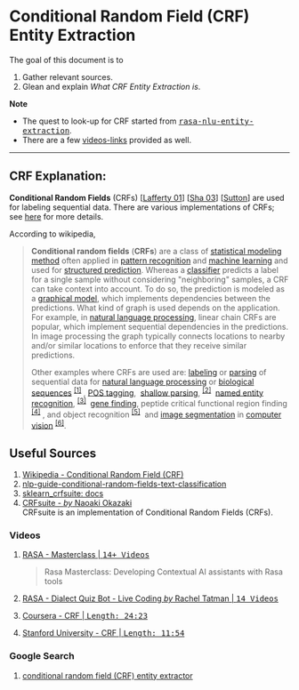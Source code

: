 # Conditional Random Field (CRF) Entity Extraction

The goal of this document is to

1. Gather relevant sources.
1. Glean and explain _What CRF Entity Extraction is_.

**Note**

+ The quest to look-up for CRF started from [<kbd>rasa-nlu-entity-extraction</kbd>][#rasa-nlu-entity-extraction]. 
+ There are a few [videos-links](#videos) provided as well.


---
## CRF Explanation:

**Conditional Random Fields** (CRFs) 
[[Lafferty 01][#Lafferty-01]] 
[[Sha 03][#Sha-03]] 
[[Sutton][#Sutton]] 
are used for labeling sequential data. There are various implementations of CRFs; see [here][#crfsuite] for more details.

According to wikipedia,
<!-------- wikipedia content asis --------->
>**Conditional random fields** (**CRFs**) are a class of [statistical modeling method](https://en.wikipedia.org/wiki/Statistical_model "Statistical model") often applied in [pattern recognition](https://en.wikipedia.org/wiki/Pattern_recognition "Pattern recognition") and [machine learning](https://en.wikipedia.org/wiki/Machine_learning "Machine learning") and used for [structured prediction](https://en.wikipedia.org/wiki/Structured_prediction "Structured prediction"). Whereas a [classifier](https://en.wikipedia.org/wiki/Statistical_classification "Statistical classification") predicts a label for a single sample without considering "neighboring" samples, a CRF can take context into account. To do so, the prediction is modeled as a [graphical model](https://en.wikipedia.org/wiki/Graphical_model "Graphical model"), which implements dependencies between the predictions. What kind of graph is used depends on the application. For example, in [natural language processing](https://en.wikipedia.org/wiki/Natural_language_processing "Natural language processing"), linear chain CRFs are popular, which implement sequential dependencies in the predictions. In image processing the graph typically connects locations to nearby and/or similar locations to enforce that they receive similar predictions.
>
>Other examples where CRFs are used are: [labeling](https://en.wikipedia.org/wiki/Sequence_labeling "Sequence labeling") or [parsing](https://en.wikipedia.org/wiki/Parsing "Parsing") of sequential data for [natural language processing](https://en.wikipedia.org/wiki/Natural_language_processing "Natural language processing") or [biological sequences](https://en.wikipedia.org/wiki/Bioinformatics "Bioinformatics")
<sup>[[1]](https://en.wikipedia.org/wiki/Conditional_random_field#cite_note-Laf:McC:Per01-1)</sup>
, [POS tagging](https://en.wikipedia.org/wiki/POS_tagging "POS tagging"), 
[shallow parsing](https://en.wikipedia.org/wiki/Shallow_parsing "Shallow parsing"),
<sup>[[2]](https://en.wikipedia.org/wiki/Conditional_random_field#cite_note-2)</sup> 
[named entity recognition](https://en.wikipedia.org/wiki/Named_entity_recognition "Named entity recognition"),
<sup>[[3]](https://en.wikipedia.org/wiki/Conditional_random_field#cite_note-3)</sup> 
[gene finding](https://en.wikipedia.org/wiki/Gene_prediction "Gene prediction"), peptide critical functional region finding
<sup>[[4]](https://en.wikipedia.org/wiki/Conditional_random_field#cite_note-4)</sup>
, and object recognition
<sup>[[5]](https://en.wikipedia.org/wiki/Conditional_random_field#cite_note-Rui:Gal:Gon15-5)</sup> 
and [image segmentation](https://en.wikipedia.org/wiki/Image_segmentation "Image segmentation") in [computer vision](https://en.wikipedia.org/wiki/Computer_vision "Computer vision")
<sup>[[6]](https://en.wikipedia.org/wiki/Conditional_random_field#cite_note-6)</sup>.

<!------- end of wikipedia content -------->

## Useful Sources

1. [Wikipedia - Conditional Random Field (CRF)][#crf-wikipedia]
1. [nlp-guide-conditional-random-fields-text-classification][#crf-analyticsvidhya]
1. [sklearn_crfsuite: docs][#sklearn-crfsuite-docs]
1. [CRFsuite - _by_ Naoaki Okazaki][#crfsuite]  
   CRFsuite is an implementation of Conditional Random Fields (CRFs).

### Videos

1. [RASA - Masterclass | <kbd>14+ Videos</kbd>](https://www.youtube.com/playlist?list=PL75e0qA87dlHQny7z43NduZHPo6qd-cRc)
   >Rasa Masterclass: Developing Contextual AI assistants with Rasa tools
   
1. [RASA - Dialect Quiz Bot - Live Coding _by_ Rachel Tatman | <kbd>14 Videos</kbd> ](https://www.youtube.com/playlist?list=PL75e0qA87dlFvomavOFBIX6S9IvtGAXjM)
   
1. [Coursera - CRF | <kbd>Length: 24:23</kbd> ](https://www.coursera.org/lecture/language-processing/memms-crfs-and-other-sequential-models-for-named-entity-recognition-Ctjm2)

1. [Stanford University - CRF | <kbd>Length: 11:54</kbd> ](https://www.youtube.com/watch?v=rc3YDj5GiVM)

### Google Search

1. [conditional random field (CRF) entity extractor][#conditional-random-field-(CRF)-entity-extractor]

<!---------- References ------------>

[#rasa-nlu-entity-extraction]: https://rasa.com/docs/rasa/nlu/entity-extraction/#entity-extraction
[#crf-wikipedia]: https://en.wikipedia.org/wiki/Conditional_random_field 
[#crfsuite]: http://www.chokkan.org/software/crfsuite/
[#sklearn-crfsuite-docs]: https://sklearn-crfsuite.readthedocs.io/en/latest/tutorial.html
[#crf-analyticsvidhya]: https://www.analyticsvidhya.com/blog/2018/08/nlp-guide-conditional-random-fields-text-classification/
[#Lafferty-01]: http://www.chokkan.org/software/crfsuite/#idp8853501200
[#Sha-03]: http://www.chokkan.org/software/crfsuite/#idp8854546608
[#Sutton]: http://www.chokkan.org/software/crfsuite/#idp8854560656
[#conditional-random-field-(CRF)-entity-extractor]: https://www.google.com/search?q=conditional+random+field+(CRF)+entity+extractor&safe=off&sxsrf=ALeKk00N1rQ2iDGFZSwQDBeldyangWnlxQ:1583881908000&source=lnms&tbm=vid&sa=X&ved=2ahUKEwiX8Pfzg5HoAhWHPM0KHdlTCRwQ_AUoAnoECA0QBA&biw=1536&bih=722

